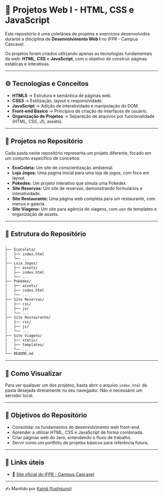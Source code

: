 # 🏧 Projetos Web I - HTML, CSS e JavaScript

Este repositório é uma coletânea de projetos e exercícios desenvolvidos durante a disciplina de **Desenvolvimento Web I** no IFPR - Campus Cascavel.

Os projetos foram criados utilizando apenas as tecnologias fundamentais da web: **HTML**, **CSS** e **JavaScript**, com o objetivo de construir páginas estáticas e interativas.

---

## ⚙️ Tecnologias e Conceitos
- **HTML5** → Estrutura e semântica de páginas web.
- **CSS3** → Estilização, layout e responsividade.
- **JavaScript** → Adição de interatividade e manipulação do DOM.
- **Front-end Básico** → Princípios de criação de interfaces de usuário.
- **Organização de Projetos** → Separação de arquivos por funcionalidade (HTML, CSS, JS, assets).

---

## 📌 Projetos no Repositório
Cada pasta neste repositório representa um projeto diferente, focado em um conjunto específico de conceitos:

- **EcoColeta:** Um site de conscientização ambiental.
- **Loja Jogos:** Uma página inicial para uma loja de jogos, com foco em layout.
- **Pokedex:** Um projeto interativo que simula uma Pokedex.
- **Site Reservas:** Um site de reservas, demonstrando formulários e interatividade.
- **Site Restaurante:** Uma página web completa para um restaurante, com menus e galeria.
- **Site Viagens:** Um site para agência de viagens, com uso de templates e organização de assets.

---

## 📁 Estrutura do Repositório
```bash
.
├── EcoColeta/
│   ├── index.html
│   └── ...
├── Loja Jogos/
│   ├── assets/
│   ├── index.html
│   └── ...
├── Pokedex/
│   ├── assets/
│   ├── index.html
│   └── ...
├── Site Reservas/
│   ├── css/
│   ├── js/
│   └── ...
├── Site Restaurante/
│   ├── css/
│   ├── js/
│   └── ...
├── Site Viagens/
│   ├── static/
│   ├── templates/
│   └── ...
└── README.md

```

---

## 🚀 Como Visualizar
Para ver qualquer um dos projetos, basta abrir o arquivo `index.html` da pasta desejada diretamente no seu navegador. Não é necessário um servidor local.

---

## 🎯 Objetivos do Repositório
- Consolidar os fundamentos do desenvolvimento web front-end.
- Aprender a utilizar HTML, CSS e JavaScript de forma combinada.
- Criar páginas web do zero, entendendo o fluxo de trabalho.
- Servir como um portfólio de projetos básicos para referência futura.

---

## 🔗 Links úteis
- 🔗 [Site oficial do IFPR - Campus Cascavel](https://cascavel.ifpr.edu.br)  

---
✍️ Mantido por [Kainã (fushisuno)](https://github.com/fushisuno)  
